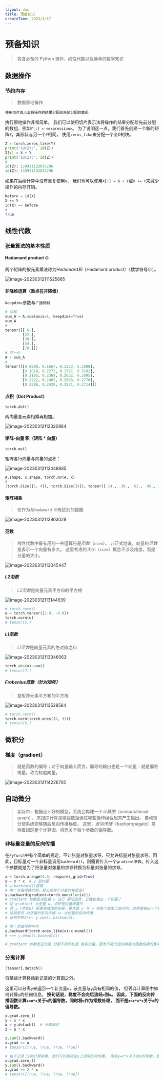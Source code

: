 ```yaml
---
layout: doc
title: 预备知识
createTime: 2023/3/17
---
```


# 预备知识

> 包含必备的 Python 操作、线性代数以及简单的数学知识

## 数据操作

### 节约内存

> 数据原地操作

``使用切片表示法将操作的结果分配给先前分配的数组``

执行原地操作非常简单。 我们可以使用切片表示法将操作的结果分配给先前分配的数组，例如`Y[:] = <expression>`。 为了说明这一点，我们首先创建一个新的矩阵`Z`，其形状与另一个`Y`相同， 使用`zeros_like`来分配一个全0的块。

```python
Z = torch.zeros_like(Y)
print('id(Z):', id(Z))
Z[:] = X + Y
print('id(Z):', id(Z))
#
id(Z): 139931132035296
id(Z): 139931132035296
```

如果在后续计算中没有重复使用`X`， 我们也可以使用`X[:] = X + Y`或`X += Y`来减少操作的内存开销。

```python
before = id(X)
X += Y
id(X) == before
#
True
```

## 线性代数

### 张量算法的基本性质

#### Hadamard product ⊙

两个矩阵的按元素乘法称为*Hadamard积*（Hadamard product）（数学符号⊙）。

![image-20230312111525665](https://raw.githubusercontent.com/Mistsink/image-host/main/img/image-20230312111525665.png)

#### 非降维运算（重点在非降维）

``keepdims``参数与``广播机制``

```python
# 求和
sum_A = A.sum(axis=1, keepdims=True)
sum_A
#
tensor([[ 6.],
        [22.],
        [38.],
        [54.],
        [70.]])
# 归一化
A / sum_A
#
tensor([[0.0000, 0.1667, 0.3333, 0.5000],
        [0.1818, 0.2273, 0.2727, 0.3182],
        [0.2105, 0.2368, 0.2632, 0.2895],
        [0.2222, 0.2407, 0.2593, 0.2778],
        [0.2286, 0.2429, 0.2571, 0.2714]])
```

#### 点积（Dot Product）

``torch.dot()``

两向量各元素相乘再相加。

![image-20230312112320864](https://raw.githubusercontent.com/Mistsink/image-host/main/img/image-20230312112320864.png)

#### 矩阵-向量 积（矩阵 * 向量）

``torch.mv()``

矩阵各行向量与向量的点积：

![image-20230312112448685](https://raw.githubusercontent.com/Mistsink/image-host/main/img/image-20230312112448685.png)

```python
A.shape, x.shape, torch.mv(A, x)
# 
(torch.Size([5, 4]), torch.Size([4]), tensor([ 14.,  38.,  62.,  86., 110.]))
```

#### 矩阵相乘

> 仅作为与``Hadamard 积``有区别的提醒

![image-20230312112803028](https://raw.githubusercontent.com/Mistsink/image-host/main/img/image-20230312112803028.png)

#### 范数

> 线性代数中最有用的一些运算符是*范数*（``norm``）。 非正式地说，向量的*范数*是表示一个向量有多大。 这里考虑的*大小*（``size``）概念不涉及维度，而是分量的大小。

![image-20230312113045447](https://raw.githubusercontent.com/Mistsink/image-host/main/img/image-20230312113045447.png)

##### L2范数

> *L2范数*是向量元素平方和的平方根

![image-20230312113144939](https://raw.githubusercontent.com/Mistsink/image-host/main/img/image-20230312113144939.png)

```python
# torch.norm()
u = torch.tensor([3.0, -4.0])
torch.norm(u)
# tensor(5.)
```

##### L1范数

> *L1范数*是向量元素的绝对值之和

![image-20230312113346063](https://raw.githubusercontent.com/Mistsink/image-host/main/img/image-20230312113346063.png)

```python
torch.abs(u).sum()
# tensor(7.)
```

##### *Frobenius范数*（针对矩阵）

> 是矩阵元素平方和的平方根

![image-20230312113539564](https://raw.githubusercontent.com/Mistsink/image-host/main/img/image-20230312113539564.png)

```python
# torch.norm()
torch.norm(torch.ones((4, 9)))
# tensor(6.)
```

## 微积分

### 梯度（gradient）

> 就是函数的偏导；对于向量输入而言，偏导的输出也是一个向量：就是偏导向量，称为梯度向量。

![image-20230312114226705](https://raw.githubusercontent.com/Mistsink/image-host/main/img/image-20230312114226705.png)

## 自动微分

> 实际中，根据设计好的模型，系统会构建一个*计算图*（computational graph）， 来跟踪计算是哪些数据通过哪些操作组合起来产生输出。 自动微分使系统能够随后反向传播梯度。 这里，*反向传播*（backpropagate）意味着跟踪整个计算图，填充关于每个参数的偏导数。

### 非标量变量的反向传播

在``PyTorch``中有个简单的规定，不让张量对张量求导，只允许标量对张量求导。因此，目标量对一个非标量调用``backward()``，则需要传入一个``gradient参数``。传入这个参数就是为了把张量对张量的求导转换为标量对张量的求导。

```python
x = torch.arange(4.0, requires_grad=True)
y = x * x  # y 是向量
# y.backward()报错
# 例：求偏导数的和，那么给每个分量的梯度是1
y.backward(gradient=torch.ones(len(x)))
# gradient 参数是对张量 y 进行 乘法运算，它就能输出一个标量了
# 记 gradient 为张量 w，点积是向量维度的
# 若 y (亦即w) 是更高维度的张量，看作是 y 与 w 在每个维度上做点积，这样便输出一个标量了
# 这就是将 对张量的反向传播 => 对标量的反向传播
# 该例中等价于: y.sum().backward()

# 例：求偏导的平均
y.backward(torch.ones_like(x)/x.numel())
# === y.mean().backward()

# gradient 参数表征的是 分配不同的权重 给各分量。因为不用的值的梯度对函数结果的影响程度可能不同。
```

### 分离计算

``[tensor].detach()``

将某些计算移动到记录的计算图之外。

这里可以分离`y`来返回一个新变量`u`，该变量与`y`具有相同的值， 但丢弃计算图中如何计算`y`的任何信息。 **换句话说，梯度不会向后流经`u`到`x`。 因此，下面的反向传播函数计算`z=u*x`关于`x`的偏导数，同时将`u`作为常数处理， 而不是`z=x*x*x`关于`x`的偏导数。**

```python
x.grad.zero_()
y = x * x
u = y.detach()  # 分离操作
z = u * x

z.sum().backward()
x.grad == u
# tensor([True, True, True, True])

# 由于记录了y的计算结果，我们可以随后在y上调用反向传播， 得到y=x*x关于的x的导数，即2*x。
x.grad.zero_()
y.sum().backward()
x.grad == 2 * x
# tensor([True, True, True, True])
```
